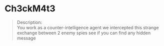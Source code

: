 # Ch3ckM4t3

>Description: \
>You work as a counter-intelligence agent we intercepted this strange exchange between 2 enemy spies see if you can find any hidden message

